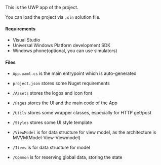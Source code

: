 This is the UWP app of the project.

You can load the project via `.sln` solution file.

#### Requirements

- Visual Studio
- Universal Windows Platform development SDK
- Windows phone(optional, you can use simulators)

#### Files

- `App.xaml.cs` is the main entrypoint which is auto-generated

- `project.json` stores some Nuget requirements

- `/Assets` stores the logos and icon font

- `/Pages` stores the UI and the main code of the App

- `/Utils` stores some wrapper classes, especially for HTTP get/post

- `/Styles` stores some UI style template

- `/ViewModel` is for data structure for view model, as the architecture is MVVM(Model-View-Viewmodel)

- `/Items` is for data structure for model

- `/Common` is for reserving global data, storing the state

  ​